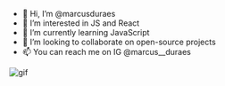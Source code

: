 - 👋 Hi, I’m @marcusduraes
- 👀 I’m interested in JS and React
- 🌱 I’m currently learning JavaScript
- 💞️ I’m looking to collaborate on open-source projects
- 📫 You can reach me on IG @marcus__duraes

![gif](https://c.tenor.com/GfSX-u7VGM4AAAAC/coding.gif)
